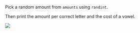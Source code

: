 <!--title={Pick a Random Amount and Print}-->

<!--concepts={Print Statements}-->

<!--badges={Python:60, Software Engineering:7}-->

Pick a random amount from `amounts` using `randint`.

Then print the amount per correct letter and the cost of a vowel.

<img src="https://thumbs.gfycat.com/AgonizingNiceLaughingthrush-max-1mb.gif">

